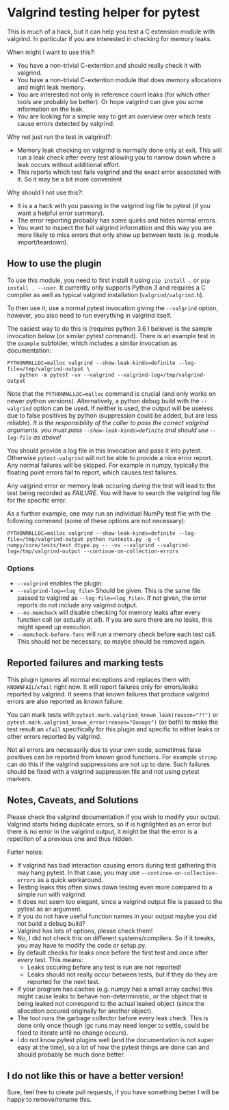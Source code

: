 Valgrind testing helper for pytest
==================================

This is much of a hack, but it can help you test a C extension module with
valgrind. In particular if you are interested in checking for memory leaks.

When might I want to use this?:
  * You have a non-trivial C-extention and should really check it with valgrind.
  * You have a non-trivial C-extention module that does memory allocations
    and might leak memory.
  * You are interested not only in reference count leaks (for which other tools
    are probably be better). Or hope valgrind can give you some information on the leak.
  * You are looking for a simple way to get an overview over which tests cause
    errors detected by valgrind.

Why not just run the test in valgrind?:
  * Memory leak checking on valgrind is normally done only at exit. This
    will run a leak check after every test allowing you to narrow down where
    a leak occurs without additional effort.
  * This reports which test fails valgrind and the exact error associated
    with it. So it may be a bit more convenient

Why should I not use this?:
  * It is a a hack with you passing in the valgrind log file to pytest
    (if you want a helpful error summary).
  * The error reporting probably has some quirks and hides normal errors.
  * You want to inspect the full valgrind information and this way you are
    more likely to miss errors that only show up between tests (e.g. module
    import/teardown).


How to use the plugin
---------------------

To use this module, you need to first install it using `pip install .` or
`pip install . --user`. It currently only supports Python 3 and requires
a C compiler as well as typical valgrind installation (`valgrind/valgrind.h`).

To then use it, use a normal pytest invocation giving the `--valgrind` option,
however, you also need to run everything in valgrind itself.

The easiest way to do this is (requires python 3.6 I believe) is the sample
invocation below (or similar pytest command). There is an example test in the
`example` subfolder, which includes a similar invocation as documentation:
```
PYTHONMALLOC=malloc valgrind --show-leak-kinds=definite --log-file=/tmp/valgrind-output \
    python -m pytest -vv --valgrind --valgrind-log=/tmp/valgrind-output
```

Note that the `PYTHONMALLOC=malloc` command is crucial (and only works on newer
python versions). Alternatively, a python debug build with the `--valgrind`
option can be used. If neither is used, the output will be useless due to
false positives by python (suppression could be added, but are less reliable).
*It is the responsibility of the caller to pass the correct valgrind arguments.
you must pass `--show-leak-kinds=definite` and should use `--log-file` as above!*

You should provide a log file in this invocation and pass it into pytest. Otherwise
`pytest-valgrind` will not be able to provide a nice error report. Any normal failures
will be skipped. For example in numpy, typically the floating point errors
fail to report, which causes test failures.

Any valgrind error or memory leak occuring *during* the test will lead to the
test being recorded as *FAILURE*. You will have to search the valgrind log
file for the specific error.

As a further example, one may run an individual NumPy test file with the following
commend (some of these options are not necessary):
```
PYTHONMALLOC=malloc valgrind --show-leak-kinds=definite --log-file=/tmp/valgrind-output python runtests.py -g -t numpy/core/tests/test_dtype.py -- -vv --valgrind --valgrind-log=/tmp/valgrind-output --continue-on-collection-errors
```

### Options

* `--valgrind` enables the plugin.
* `--valgrind-log=<log_file>` Should be given. This is the same file passed to
  valgrind as `--log-file=<log_file>`. If not given, the error reports do not
  include any valgrind output.
* `--no-memcheck` will disable checking for memory leaks after every function
  call (or actually at all). If you are sure there are no leaks, this might
  speed up execution.
* `--memcheck-before-func` will run a memory check before each test call. This
  should not be necessary, so maybe should be removed again.


Reported failures and marking tests
-----------------------------------

This plugin ignores all normal exceptions and replaces them with `KNOWNFAIL`/`xfail`
right now. It will report failures only for errors/leaks reported by valgrind.
It seems that known failures that produce valgrind errors are also reported as known failure.

You can mark tests with `pytest.mark.valgrind_known_leak(reason="?!")`
or `pytest.mark.valgrind_known_error(reason="Oooops")` (or both) to make the test result
an `xfail` specifically for this plugin and specific to either leaks or other errors
reported by valgrind.

Not all errors are necessarily due to your own code, sometimes false positives can be reported
from known good functions. For example `strcmp` can do this if the valgrind suppressions are not
up to date. Such failures should be fixed with a valgrind suppression file and not using
pytest markers.


Notes, Caveats, and Solutions
-----------------------------

Please check the valgrind documentation if you wish to modify your output.
Valgrind starts hiding duplicate errors, so if is highlighted as an error
but there is no error in the valgrind output, it might be that the error
is a repetition of a previous one and thus hidden.

Furter notes:

  * If valgrind has bad interaction causing errors during test gathering
    this may hang pytest. In that case, you may use
    `--continue-on-collection-errors` as a quick workaround.
  * Testing leaks this often slows down testing even more compared to a
    simple run with valgrind.
  * It does not seem too elegant, since a valgrind output file is passed
    to the pytest as an argument.
  * If you do not have useful function names in your output maybe you did
    not build a debug build?
  * Valgrind has lots of options, please check them!
  * No, I did not check this on different systems/compilers. So if it
    breaks, you may have to modify the code or setup.py.
  * By default checks for leaks once before the first test and once after
    every test. This means:
       - Leaks occuring before any test is run are not reported!
       - Leaks should not really occur between tests, but if they do they
         are reported for the next test.
  * If your program has caches (e.g. numpy has a small array cache) this might
    cause leaks to behave non-deterministic, or the object that is being leaked
    not correspond to the actual leaked object (since the allocation occured
    originally for another object).
  * The tool runs the garbage collector before every leak check.
    This is done only once though (gc runs may need longer to
    settle, could be fixed to iterate until no change occurs).
  * I do not know pytest plugins well (and the documentation is not super
    easy at the time), so a lot of how the pytest things are done can and
    should probably be much done better.


I do not like this or have a better version!
--------------------------------------------

Sure, feel free to create pull requests, if you have something better I will
be happy to remove/rename this.
